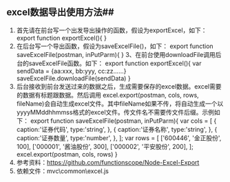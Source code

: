 ## excel数据导出使用方法##

 1. 首先请在前台写一个出发导出操作的函数，假设为exportExcel，如下：
 export function exportExcel(){
}
 2. 在后台写一个导出函数，假设为saveExcelFile()，如下：
export function saveExcelFile(postman, inPutParm){
}
3、在前台使用downloadFile调用后台的saveExcelFile函数。如下：
export function exportExcel(){
    var sendData = {aa:xxx, bb:yyy, cc:zz......}
    saveExcelFile.downloadFile(sendData)
}
 4. 后台接收到前台发送过来的数据之后，生成需要保存的excel数据。excel需要的数据有标题跟数据。然后调用 excel.export(postman, cols, rows, fileName)会自动生成excel文件。其中fileName如果不传，将自动生成一个以yyyyMMddhhmmss格式的excel文件。传文件名不需要传文件后缀。示例如下：
export function saveExcelFile(postman, inPutParm){
		var cols = [
        {
            caption:'证券代码',
            type:'string',
        },
        {
            caption:'证券名称',
            type:'string',
        },
        {
            caption:'证券数量',
            type:'number',
        },
    ];
    var rows = [
      ['600446', '金正股份', 100],
      ['000001', '酱油股份', 300],
      ['000002', '平安股份', 200],
    ];
    excel.export(postman, cols, rows)
}
5. 参考资料：https://github.com/functionscope/Node-Excel-Export
6. 依赖文件：mvc\common\excel.js
